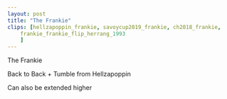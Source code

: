 ```yaml
---
layout: post
title: "The Frankie"
clips: [hellzapoppin_frankie, savoycup2019_frankie, ch2018_frankie,
    frankie_frankie_flip_herrang_1993
    ]
---
```



The Frankie

Back to Back + Tumble from Hellzapoppin 

Can also be extended higher

